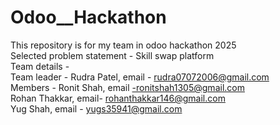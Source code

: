 # Odoo__Hackathon
This repository is for my team in odoo hackathon 2025
<br>
Selected problem statement - Skill swap platform
<br>
Team details -
<br>
Team leader - Rudra Patel, email - rudra07072006@gmail.com
<br>
Members - Ronit Shah, email -ronitshah1305@gmail.com
<br>
Rohan Thakkar, email- rohanthakkar146@gmail.com
<br>
Yug Shah, email - yugs35941@gmail.com
